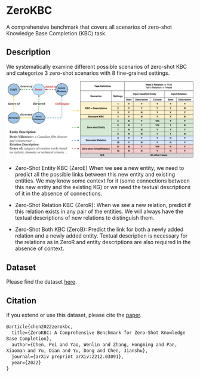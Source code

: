 # ZeroKBC

A comprehensive benchmark that covers all scenarios of zero-shot Knowledge Base Completion (KBC) task.

## Description

We systematically examine different possible scenarios of zero-shot KBC and categorize 3 zero-shot scenarios with 8 fine-grained settings. 

![alt](example.jpg)

* Zero-Shot Entity KBC (ZeroE)
When we see a new entity, we need to predict all the possible links between this new entity and existing entities. We may  know some context for it (some connections between this new entity and the existing KG) or we need the textual descriptions of it in the absence of connections.

* Zero-Shot Relation KBC (ZeroR):
When we see a new relation, predict if this relation exists in any pair of the entities. We will always have the textual descriptions of new relations to distinguish them.

* Zero-Shot Both KBC (ZeroB):
Predict the link for both a newly added relation and a newly added entity. Textual description is necessary for the relations as in ZeroR and entity descriptions are also required in the absence of context.



## Dataset
Please find the dataset [here](https://github.com/brickee/ZeroKBC/blob/main/ZeroKBC.zip).

## Citation

If you extend or use this dataset, please cite the [paper](https://arxiv.org/pdf/2212.03091.pdf).


```text
@article{chen2022zerokbc,
  title={ZeroKBC: A Comprehensive Benchmark for Zero-Shot Knowledge Base Completion},
  author={Chen, Pei and Yao, Wenlin and Zhang, Hongming and Pan, Xiaoman and Yu, Dian and Yu, Dong and Chen, Jianshu},
  journal={arXiv preprint arXiv:2212.03091},
  year={2022}
}
```